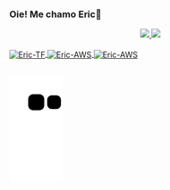 ### Oie! Me chamo Eric👋
<div align="center">
  <a href="https://github.com/ericmelomp">
  <img height="180em" src="https://github-readme-stats.vercel.app/api?username=ericmelomp&show_icons=true&theme=highcontrast&include_all_commits=true&count_private=true"/>
  <img height="180em" src="https://github-readme-stats.vercel.app/api/top-langs/?username=ericmelomp&layout=compact&langs_count=7&theme=highcontrast"/>
</div>
  <div style="display: inline_block"><br>
  <img align="center" alt="Eric-TF" height="60" width="80" src="https://cdn.jsdelivr.net/gh/devicons/devicon/icons/terraform/terraform-original.svg">
  <img align="center" alt="Eric-AWS" height="60" width="80" src="https://cdn.jsdelivr.net/gh/devicons/devicon/icons/amazonwebservices/amazonwebservices-original.svg">
  <img align="center" alt="Eric-AWS" height="60" width="80" src="https://cdn.jsdelivr.net/gh/devicons/devicon/icons/git/git-original.svg">
</div>
</div>
  
  ##
  
  <div> 
  
   
 
  ![Snake animation](https://github.com/rafaballerini/rafaballerini/blob/output/github-contribution-grid-snake.svg)
 
</div>
